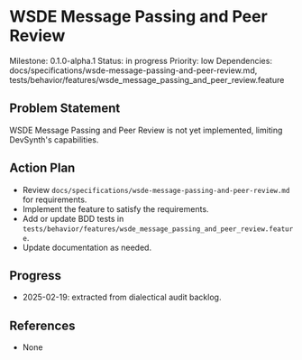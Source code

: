 # WSDE Message Passing and Peer Review
Milestone: 0.1.0-alpha.1
Status: in progress
Priority: low
Dependencies: docs/specifications/wsde-message-passing-and-peer-review.md, tests/behavior/features/wsde_message_passing_and_peer_review.feature

## Problem Statement
WSDE Message Passing and Peer Review is not yet implemented, limiting DevSynth's capabilities.


## Action Plan
- Review `docs/specifications/wsde-message-passing-and-peer-review.md` for requirements.
- Implement the feature to satisfy the requirements.
- Add or update BDD tests in `tests/behavior/features/wsde_message_passing_and_peer_review.feature`.
- Update documentation as needed.

## Progress
- 2025-02-19: extracted from dialectical audit backlog.

## References
- None
